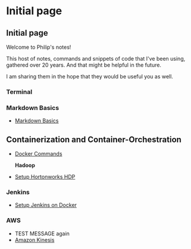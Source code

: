 # Initial page

## Initial page

Welcome to Philip's notes!

This host of notes, commands and snippets of code that I've been using, gathered over 20 years. And that might be helpful in the future.

I am sharing them in the hope that they would be useful you as well.

### Terminal

### Markdown Basics

* [Markdown Basics](markdown/markdown-basics.md)

## Containerization and Container-Orchestration

* [Docker Commands](containers/docker-commands.md)

  **Hadoop**

* [Setup Hortonworks HDP](hadoop/setup-hortonworks-hdp.md)

### Jenkins

* [Setup Jenkins on Docker](jenkins/setup-jenkins-on-docker.md)

### AWS

* TEST MESSAGE again 
* [Amazon Kinesis](aws/kinesis.md)

